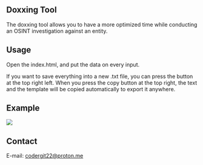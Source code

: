 ## Doxxing Tool 

The doxxing tool allows you to have a more optimized time while conducting an OSINT investigation against an entity.

## Usage

Open the index.html, and put the data on every input.

If you want to save everything into a new .txt file, you can press the button at the top right left.
When you press the copy button at the top right, the text and the template will be copied automatically to export it anywhere.

## Example

![](https://github.com/secuestrador/doxxing-tool/blob/main/gif.gif)

## Contact

E-mail: codergit22@proton.me

